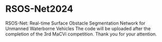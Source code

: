# RSOS-Net2024
RSOS-Net: Real-time Surface Obstacle Segmentation Network for Unmanned Waterborne Vehicles
The code will be uploaded after the completion of the 3rd MaCVi competition. Thank you for your attention.
